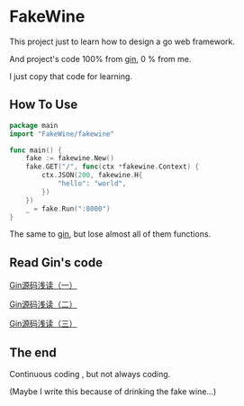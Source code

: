 # FakeWine
This project just to learn how to design a go web framework.

And project's code 100% from [gin](https://github.com/gin-gonic/gin), 0 % from me.

I just copy that code for learning.

## How To Use
```go
package main
import "FakeWine/fakewine"

func main() {
	fake := fakewine.New()
	fake.GET("/", func(ctx *fakewine.Context) {
		ctx.JSON(200, fakewine.H{
			"hello": "world",
		})
	})
	_ = fake.Run(":8000")
}
```

The same to [gin](https://github.com/gin-gonic/gin), but lose almost all of them functions.

## Read Gin's code
[Gin源码浅读（一）](https://www.noqaqs.cn/entry/read?id=b1871e83ed2d4def5905b641ba25b5d7)

[Gin源码浅读（二）](https://www.noqaqs.cn/entry/read?id=9ef2e814883a4bf34c5a1fb1d7e2674d)

[Gin源码浅读（三）](https://www.noqaqs.cn/entry/read?id=fd7671a7466f4e8a56d9e0b915c608db)

## The end
Continuous coding , but not always coding.

(Maybe I write this because of drinking the fake wine...)
